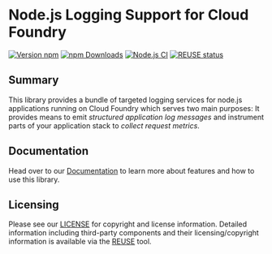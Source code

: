 # Node.js Logging Support for Cloud Foundry   

[![Version npm](https://img.shields.io/npm/v/cf-nodejs-logging-support.svg)](https://www.npmjs.com/package/cf-nodejs-logging-support)
[![npm Downloads](https://img.shields.io/npm/dm/cf-nodejs-logging-support.svg)](https://www.npmjs.com/package/cf-nodejs-logging-support)
[![Node.js CI](https://github.com/SAP/cf-nodejs-logging-support/actions/workflows/node.js.yml/badge.svg)](https://github.com/SAP/cf-nodejs-logging-support/actions/workflows/node.js.yml)
[![REUSE status](https://api.reuse.software/badge/github.com/SAP/cf-nodejs-logging-support)](https://api.reuse.software/info/github.com/SAP/cf-nodejs-logging-support)

## Summary

This library provides a bundle of targeted logging services for node.js applications running on Cloud Foundry which serves two main purposes: 
It provides means to emit *structured application log messages* and instrument parts of your application stack to *collect request metrics*.

## Documentation

Head over to our [Documentation](https://sap.github.io/cf-nodejs-logging-support/) to learn more about features and how to use this library.

## Licensing

Please see our [LICENSE](LICENSE) for copyright and license information. Detailed information including third-party components and their licensing/copyright information is available via the [REUSE](https://api.reuse.software/info/github.com/SAP/cf-nodejs-logging-support) tool.
